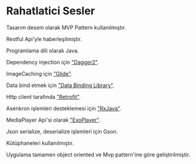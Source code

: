 # Rahatlatici Sesler

Tasarım deseni olarak MVP Pattern kullanılmıştır.

Restful Api'yle haberleşilmiştir.

Programlama dili olarak Java.

Dependency injection için ["Dagger2"](https://github.com/google/dagger).

ImageCaching için ["Glide"](https://github.com/bumptech/glide).

Data bind etmek için ["Data Binding Library"](https://developer.android.com/topic/libraries/data-binding/index.html).

Http client tarafında ["Retrofit"](https://github.com/square/retrofit).

Asenkron işlemleri desteklemesi için ["RxJava"](https://github.com/ReactiveX/RxJava).

MediaPlayer Api'si olarak ["ExoPlayer"](https://github.com/google/ExoPlayer).

Json serialize, deserialize işlemleri için Gson.

Kütüphaneleri kullanılmıştır.

Uygulama tamamen object oriented ve Mvp pattern'ine göre geliştirilmiştir.


